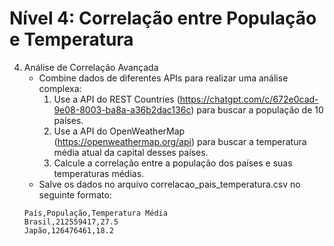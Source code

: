 # Nível 4: Correlação entre População e Temperatura
4. Análise de Correlação Avançada
    - Combine dados de diferentes APIs para realizar uma análise complexa:
        1. Use a API do REST Countries (https://chatgpt.com/c/672e0cad-9e08-8003-ba8a-a36b2dac136c) para buscar a população de 10 países.
        2. Use a API do OpenWeatherMap (https://openweathermap.org/api) para buscar a temperatura média atual da capital desses países.
        3. Calcule a correlação entre a população dos países e suas temperaturas médias.
    - Salve os dados no arquivo correlacao_pais_temperatura.csv no seguinte formato:
    ```
    País,População,Temperatura Média
    Brasil,212559417,27.5
    Japão,126476461,18.2
    ```
